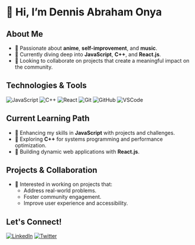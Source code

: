 # 👋 Hi, I’m Dennis Abraham Onya

## About Me
- 🎯 Passionate about **anime**, **self-improvement**, and **music**.
- 🚀 Currently diving deep into **JavaScript**, **C++**, and **React.js**.
- 🌟 Looking to collaborate on projects that create a meaningful impact on the community.

## Technologies & Tools
![JavaScript](https://img.shields.io/badge/-JavaScript-000?&logo=JavaScript)
![C++](https://img.shields.io/badge/-C++-000?&logo=C%2B%2B)
![React](https://img.shields.io/badge/-React-000?&logo=React)
![Git](https://img.shields.io/badge/-Git-000?&logo=Git)
![GitHub](https://img.shields.io/badge/-GitHub-000?&logo=GitHub)
![VSCode](https://img.shields.io/badge/-VSCode-000?&logo=VisualStudioCode)

## Current Learning Path
- 🌱 Enhancing my skills in **JavaScript** with projects and challenges.
- 🌱 Exploring **C++** for systems programming and performance optimization.
- 🌱 Building dynamic web applications with **React.js**.

## Projects & Collaboration
- 💞️ Interested in working on projects that:
  - Address real-world problems.
  - Foster community engagement.
  - Improve user experience and accessibility.

## Let's Connect!
[![LinkedIn](https://img.shields.io/badge/LinkedIn-Profile-blue)](https://www.linkedin.com/in/dennis-onya-8778a1284)
[![Twitter](https://img.shields.io/badge/Twitter-Profile-blue)](https://x.com/dennislyr36)

<!---## GitHub Stats
![Dennis's GitHub stats](https://github-readme-stats.vercel.app/api?username=your-github-username&show_icons=true&theme=radical)

## Top Languages
![Top Languages](https://github-readme-stats.vercel.app/api/top-langs/?username=your-github-username&layout=compact&theme=radical)

## Profile Views
![Profile Views](https://komarev.com/ghpvc/?username=your-github-username&color=blue)
--->


<!---
Dennisonya/Dennisonya is a ✨ special ✨ repository because its `README.md` (this file) appears on your GitHub profile.
You can click the Preview link to take a look at your changes.
--->
